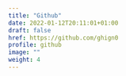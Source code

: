 ```yaml
---
title: "Github"
date: 2022-01-12T20:11:01+01:00
draft: false
href: https://github.com/ghign0
profile: github
image: ""
weight: 4
---
```

